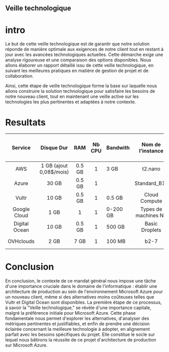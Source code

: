 ## Veille technologique
 
# intro

Le but de cette veille technologique est de garantir que notre solution réponde de manière optimale aux exigences de notre client tout en restant à jour avec les avancées technologiques actuelles. Cette démarche exige une analyse rigoureuse et une comparaison des options disponibles. Nous allons élaborer un rapport détaillé issu de cette veille technologique, en suivant les meilleures pratiques en matière de gestion de projet et de collaboration.

Ainsi, cette étape de veille technologique forme la base sur laquelle nous allons construire la solution technologique pour satisfaire les besoins de notre nouveau client, tout en maintenant une veille active sur les technologies les plus pertinentes et adaptées à notre contexte.


# Resultats

|    Service    |        Disque Dur        |   RAM  | Nb CPU | Bandwith |   Nom de l'instance  | Prix (ajuster  pour 3 Machine) |
|:-------------:|:------------------------:|:------:|:------:|----------|:--------------------:|:------------------------------:|
|      AWS      | 1 GB  (ajout 0,08$/mois) | 0.5 GB |    1   | 3 GB     |        t2.nano       |            17.54$CA            |
|     Azure     |           30 GB          | 0.5 GB |    1   |          |     Standard_B1s     |            17.25$ CA           |
|     Vultr     |           10 GB          | 0.5 GB |    1   | 0.5 GB   |     Cloud Compute    |            7.50$ CA            |
|  Google Cloud |           1 GB           |    1   |    1   | 0-200 GB | Types de machines N1 |            81.97$ CA           |
| Digital Ocean |          10 GB           | 0.5 GB |    1   | 500 GB   |    Basic Droplets    |              12$ CA             |
|   OVHclouds   |           2 GB           |  7 GB  |    1   | 100 MB   |         b2-7         |            17.25$ CA           |

# Conclusion

En conclusion, le contexte de ce mandat général nous impose une tâche d'une importance cruciale dans le domaine de l'informatique : établir une architecture de production au sein de l'environnement Microsoft Azure pour un nouveau client, même si des alternatives moins coûteuses telles que Vultr et Digital Ocean sont disponibles. La première étape de ce processus, à savoir la "Veille technologique," se révèle d'une importance capitale, malgré la préférence initiale pour Microsoft Azure. Cette phase fondamentale nous permet d'explorer les alternatives, d'analyser des métriques pertinentes et justifiables, et enfin de prendre une décision éclairée concernant la meilleure technologie à adopter, en alignement parfait avec les besoins spécifiques du projet. Elle constitue le socle sur lequel nous bâtirons la réussite de ce projet d'architecture de production sur Microsoft Azure.
